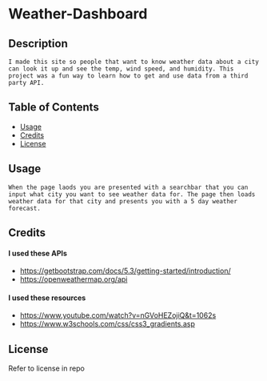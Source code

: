 # Weather-Dashboard

## Description
    I made this site so people that want to know weather data about a city can look it up and see the temp, wind speed, and humidity. This project was a fun way to learn how to get and use data from a third party API.

## Table of Contents 

- [Usage](#usage)
- [Credits](#credits)
- [License](#license)


## Usage
    When the page laods you are presented with a searchbar that you can input what city you want to see weather data for. The page then loads weather data for that city and presents you with a 5 day weather forecast. 

## Credits

#### I used these APIs
* https://getbootstrap.com/docs/5.3/getting-started/introduction/
* https://openweathermap.org/api

#### I used these resources
* https://www.youtube.com/watch?v=nGVoHEZojiQ&t=1062s 
* https://www.w3schools.com/css/css3_gradients.asp
## License
Refer to license in repo